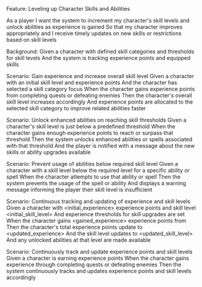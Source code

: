 Feature: Leveling up Character Skills and Abilities

  As a player
  I want the system to increment my character's skill levels and unlock abilities as experience is gained
  So that my character improves appropriately and I receive timely updates on new skills or restrictions based on skill levels

  Background:
    Given a character with defined skill categories and thresholds for skill levels
    And the system is tracking experience points and equipped skills

  Scenario: Gain experience and increase overall skill level
    Given a character with an initial skill level and experience points
    And the character has selected a skill category focus
    When the character gains experience points from completing quests or defeating enemies
    Then the character's overall skill level increases accordingly
    And experience points are allocated to the selected skill category to improve related abilities faster

  Scenario: Unlock enhanced abilities on reaching skill thresholds
    Given a character's skill level is just below a predefined threshold
    When the character gains enough experience points to reach or surpass that threshold
    Then the system unlocks enhanced abilities or spells associated with that threshold
    And the player is notified with a message about the new skills or ability upgrades available

  Scenario: Prevent usage of abilities below required skill level
    Given a character with a skill level below the required level for a specific ability or spell
    When the character attempts to use that ability or spell
    Then the system prevents the usage of the spell or ability
    And displays a warning message informing the player their skill level is insufficient

  Scenario: Continuous tracking and updating of experience and skill levels
    Given a character with <initial_experience> experience points and skill level <initial_skill_level>
    And experience thresholds for skill upgrades are set
    When the character gains <gained_experience> experience points from <source>
    Then the character's total experience points update to <updated_experience>
    And the skill level updates to <updated_skill_level>
    And any unlocked abilities at that level are made available

  Scenario: Continuously track and update experience points and skill levels
    Given a character is earning experience points
    When the character gains experience through completing quests or defeating enemies
    Then the system continuously tracks and updates experience points and skill levels accordingly
